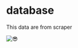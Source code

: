 # database

This data are from scraper<p>
![😎](https://visitor-badge.glitch.me/badge?page_id=raselcomel/db)
